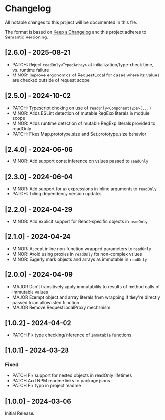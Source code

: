 # Changelog

All notable changes to this project will be documented in this file.
 
The format is based on [Keep a Changelog](http://keepachangelog.com/) and this project adheres to [Semantic Versioning](http://semver.org/).

## [2.6.0] - 2025-08-21

- PATCH: Reject `readOnly<TypedArray>` at initialization/type-check time, vs. runtime failure
- MINOR: Improve ergonomics of RequestLocal for cases where its values are checked outside of request scope

## [2.5.0] - 2024-10-02

- PATCH: Typescript choking on use of `readOnly<ComponentType>(...)`
- MINOR: Adds ESLint detection of mutable RegExp literals in module scope
- MINOR: Adds runtime detection of mutable RegExp literals provided to readOnly
- PATCH: Fixes Map.prototype.size and Set.prototype.size behavior


## [2.4.0] - 2024-06-06

- MINOR: Add support const inference on values passed to `readOnly`

## [2.3.0] - 2024-06-04

- MINOR: Add support for `as` expressions in inline arguments to `readOnly`
- PATCH: Toling dependency version updates

## [2.2.0] - 2024-04-29

- MINOR: Add explicit support for React-specific objects in `readOnly`

## [2.1.0] - 2024-04-24

- MINOR: Accept inline non-function wrapped parameters to `readOnly`
- MINOR: Avoid using proxies in `readOnly` for non-complex values
- MINOR: Eagerly mark objects and arrays as immutable in `readOnly`

## [2.0.0] - 2024-04-09

- MAJOR Don't transitively apply immutability to results of method calls of immutable values
- MAJOR Exempt object and array literals from wrapping if they're directly passed to an allowlisted function
- MAJOR Remove RequestLocalProxy mechanism

## [1.0.2] - 2024-04-02

- PATCH Fix type checking/inference of `Immutable` functions
 
## [1.0.1] - 2024-03-28
 
### Fixed
 
- PATCH Fix support for nested objects in readOnly lifetimes.
- PATCH Add NPM readme links to package.jsons
- PATCH Fix typo in project readme

## [1.0.0] - 2024-03-06

Initial Release.